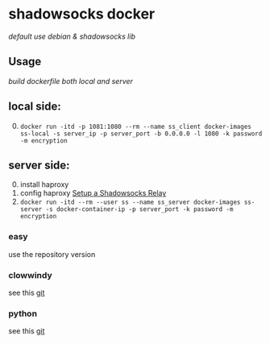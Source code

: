 # shadowsocks docker
*default use debian & shadowsocks lib*

## Usage
*build dockerfile both local and server*

## local side:

  0. `docker run -itd -p 1081:1080 --rm --name ss_client docker-images ss-local -s server_ip -p server_port -b 0.0.0.0 -l 1080 -k password -m encryption`

## server side:

  0. install haproxy
  0. config haproxy [Setup a Shadowsocks Relay](https://github.com/shadowsocks/shadowsocks/wiki/Setup-a-Shadowsocks-relay)
  0. `docker run -itd --rm --user ss --name ss_server docker-images ss-server -s docker-container-ip -p server_port -k password -m encryption`

### easy
use the repository version

### clowwindy
see this [git](https://github.com/clowwindy/shadowsocks-libev)

### python
see this [git](https://github.com/shadowsocks/shadowsocks)